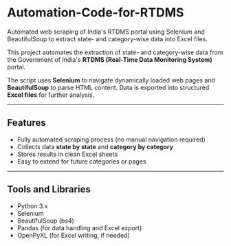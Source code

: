 # Automation-Code-for-RTDMS
Automated web scraping of India's RTDMS portal using Selenium and BeautifulSoup to extract state- and category-wise data into Excel files.

This project automates the extraction of state- and category-wise data from the 
Government of India's **RTDMS (Real-Time Data Monitoring System)** portal.

The script uses **Selenium** to navigate dynamically loaded web pages and **BeautifulSoup** 
to parse HTML content. Data is exported into structured **Excel files** for further analysis.

---

## Features
- Fully automated scraping process (no manual navigation required)
- Collects data **state by state** and **category by category**
- Stores results in clean Excel sheets
- Easy to extend for future categories or pages

---

## Tools and Libraries
- Python 3.x
- Selenium
- BeautifulSoup (bs4)
- Pandas (for data handling and Excel export)
- OpenPyXL (for Excel writing, if needed)

